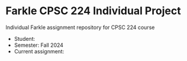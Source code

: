 # Farkle CPSC 224 Individual Project

Individual Farkle assignment repository for CPSC 224 course

- Student:  
- Semester: Fall 2024
- Current assignment:

